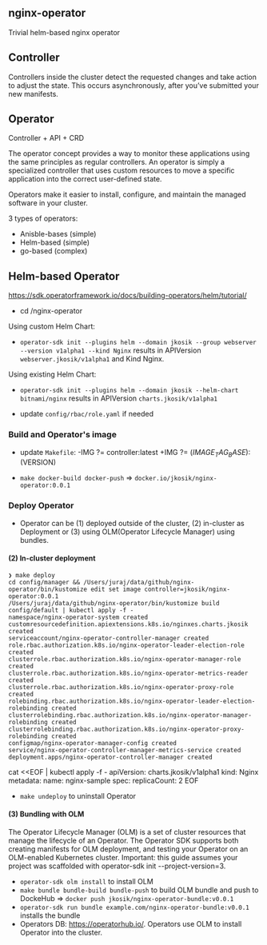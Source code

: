 ## nginx-operator
Trivial helm-based nginx operator

## Controller
Controllers inside the cluster detect the requested changes and take action to adjust the state. This occurs asynchronously, after you’ve submitted your new manifests.

## Operator
Controller + API + CRD

The operator concept provides a way to monitor these applications using the same principles as regular controllers. An operator is simply a specialized controller that uses custom resources to move a specific application into the correct user-defined state.

Operators make it easier to install, configure, and maintain the managed software in your cluster.

3 types of operators:
- Anisble-bases (simple)
- Helm-based (simple)
- go-based (complex)

## Helm-based Operator
https://sdk.operatorframework.io/docs/building-operators/helm/tutorial/

- cd /nginx-operator

Using custom Helm Chart:
- `operator-sdk init --plugins helm --domain jkosik --group webserver --version v1alpha1 --kind Nginx` results in APIVersion `webserver.jkosik/v1alpha1` and Kind Nginx.

Using existing Helm Chart:
- `operator-sdk init --plugins helm --domain jkosik --helm-chart bitnami/nginx` results in APIVersion `charts.jkosik/v1alpha1`

- update `config/rbac/role.yaml` if needed

### Build and Operator's image
- update `Makefile`:
-IMG ?= controller:latest
+IMG ?= $(IMAGE_TAG_BASE):$(VERSION)

- `make docker-build docker-push` => `docker.io/jkosik/nginx-operator:0.0.1`

### Deploy Operator
- Operator can be (1) deployed outside of the cluster, (2) in-cluster as Deployment or (3) using OLM(Operator Lifecycle Manager) using bundles.

#### (2) In-cluster deployment
```
❯ make deploy
cd config/manager && /Users/juraj/data/github/nginx-operator/bin/kustomize edit set image controller=jkosik/nginx-operator:0.0.1
/Users/juraj/data/github/nginx-operator/bin/kustomize build config/default | kubectl apply -f -
namespace/nginx-operator-system created
customresourcedefinition.apiextensions.k8s.io/nginxes.charts.jkosik created
serviceaccount/nginx-operator-controller-manager created
role.rbac.authorization.k8s.io/nginx-operator-leader-election-role created
clusterrole.rbac.authorization.k8s.io/nginx-operator-manager-role created
clusterrole.rbac.authorization.k8s.io/nginx-operator-metrics-reader created
clusterrole.rbac.authorization.k8s.io/nginx-operator-proxy-role created
rolebinding.rbac.authorization.k8s.io/nginx-operator-leader-election-rolebinding created
clusterrolebinding.rbac.authorization.k8s.io/nginx-operator-manager-rolebinding created
clusterrolebinding.rbac.authorization.k8s.io/nginx-operator-proxy-rolebinding created
configmap/nginx-operator-manager-config created
service/nginx-operator-controller-manager-metrics-service created
deployment.apps/nginx-operator-controller-manager created
```

cat <<EOF | kubectl apply -f -
apiVersion: charts.jkosik/v1alpha1
kind: Nginx
metadata:
  name: nginx-sample
spec:
  replicaCount: 2
EOF

- `make undeploy` to uninstall Operator

#### (3) Bundling with OLM
The Operator Lifecycle Manager (OLM) is a set of cluster resources that manage the lifecycle of an Operator. The Operator SDK supports both creating manifests for OLM deployment, and testing your Operator on an OLM-enabled Kubernetes cluster.
Important: this guide assumes your project was scaffolded with operator-sdk init --project-version=3.

- `operator-sdk olm install` to install OLM
- `make bundle bundle-build bundle-push` to build OLM bundle and push to DockeHub => `docker push jkosik/nginx-operator-bundle:v0.0.1`
- `operator-sdk run bundle example.com/nginx-operator-bundle:v0.0.1` installs the bundle
- Operators DB: https://operatorhub.io/. Operators use OLM to install Operator into the cluster.